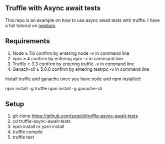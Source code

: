 Truffle with Async await tests
--------
This repo is an example on how to use async await tests with truffle. I have a full tutorial on [medium](https://medium.com/@angellopozo/testing-solidity-with-truffle-and-async-await-396e81c54f93).


Requirements
--------
1. Node ≥ 7.6 confirm by entering node -v in command line
2. npm ≥ 4 confirm by entering npm -v in command line
3. Truffle ≥ 3.3 confirm by entering truffle -v in command line
4. Ganach-cli ≥ 5.0.0 confirm by entering testrpc -v in command line

Install truffle and ganache once you have node and npm installed:

npm install -g truffle
npm install -g ganache-cli

Setup
--------
1. git clone https://github.com/sogoiii/truffle-async-await-tests
2. cd truffle-async-await-tests
3. npm install or yarn install
4. truffle compile
5. truffle test


